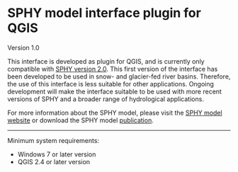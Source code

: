 # SPHY model interface plugin for QGIS
Version 1.0

This interface is developed as plugin for QGIS, and is currently only compatible with <a href="https://github.com/FutureWater/SPHY.git" target="_blank">SPHY version 2.0</a>. This first version of the interface has been developed to be used in snow- and glacier-fed river basins. Therefore, the use of this interface is less suitable for other applications. Ongoing development will make the interface suitable to be used with more recent versions of SPHY and a broader range of hydrological applications.   

For more information about the SPHY model, please visit the <a href="http://www.sphy-model.org" target="_blank">SPHY model website</a> or download the SPHY model <a href="http://www.geosci-model-dev-discuss.net/8/1687/2015/gmdd-8-1687-2015.pdf" target="_blank">publication</a>.

********************************************************************************
Minimum system requirements:

- Windows 7 or later version
- QGIS 2.4 or later version
